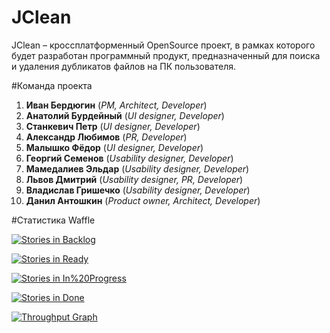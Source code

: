 # JClean
JClean – кроссплатформенный OpenSource проект, в рамках которого будет разработан программный продукт, предназначенный для поиска и удаления дубликатов файлов на ПК пользователя. 

#Команда проекта

1. **Иван Бердюгин** (*PM, Аrchitect, Developer*)
2. **Анатолий Бурдейный** (*UI designer, Developer*)
3. **Станкевич Петр** (*UI designer, Developer*)
4. **Александр Любимов** (*PR, Developer*)
5. **Малышко Фёдор** (*UI designer, Developer*)
6. **Георгий Семенов** (*Usability designer, Developer*)
7. **Мамедалиев Эльдар** (*Usability designer, Developer*)
8. **Львов Дмитрий** (*Usability designer, PR, Developer*)
9. **Владислав Гришечко** (*Usability designer, Developer*)
10. **Данил Антошкин** (*Product owner, Аrchitect, Developer*)

#Статистика Waffle

[![Stories in Backlog](https://badge.waffle.io/khasang/JClean.svg?label=Backlog&title=Backlog)](http://waffle.io/khasang/JClean)

[![Stories in Ready](https://badge.waffle.io/khasang/JClean.svg?label=ready&title=Ready)](http://waffle.io/khasang/JClean)

[![Stories in In%20Progress](https://badge.waffle.io/khasang/JClean.svg?label=In%20Progress&title=In%20Progress)](http://waffle.io/khasang/JClean)

[![Stories in Done](https://badge.waffle.io/khasang/JClean.svg?label=Done&title=Done)](http://waffle.io/khasang/JClean)

[![Throughput Graph](https://graphs.waffle.io/khasang/JClean/throughput.svg)](https://waffle.io/khasang/JClean/metrics) 
